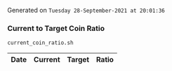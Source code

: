 Generated on `Tuesday 28-September-2021 at 20:01:36`

### Current to Target Coin Ratio
`current_coin_ratio.sh`

Date|Current|Target|Ratio
---|---|---|---
